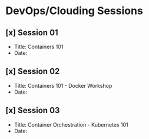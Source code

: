 # DevOps/Clouding Sessions

## [x] Session 01
- Title: Containers 101
- Date: 

## [x] Session 02
- Title: Containers 101 - Docker Workshop
- Date: 

## [x] Session 03
- Title: Container Orchestration - Kubernetes 101
- Date: 
